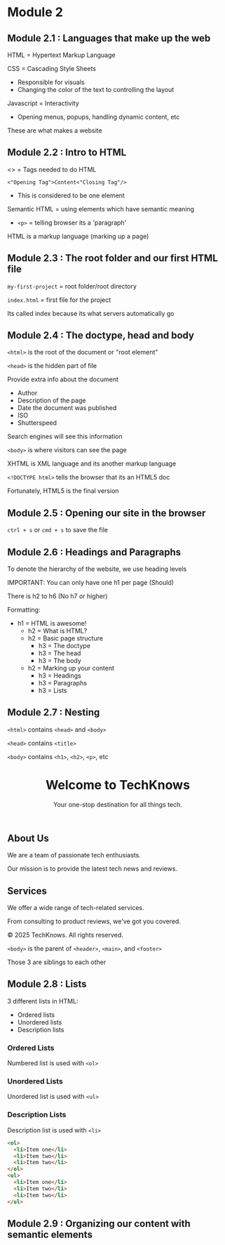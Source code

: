 # Module 2

## Module 2.1 : Languages that make up the web

HTML = Hypertext Markup Language

CSS = Cascading Style Sheets

- Responsible for visuals
- Changing the color of the text to controlling the layout

Javascript = Interactivity

- Opening menus, popups, handling dynamic content, etc

These are what makes a website

## Module 2.2 : Intro to HTML

<> = Tags needed to do HTML

`<"Opening Tag">Content<"Closing Tag"/>`

- This is considered to be one element

Semantic HTML = using elements which have semantic meaning

- `<p>` = telling browser its a 'paragraph'

HTML is a markup language (marking up a page)

## Module 2.3 : The root folder and our first HTML file

`my-first-project` = root folder/root directory

`index.html` = first file for the project

Its called index because its what servers automatically go

## Module 2.4 : The doctype, head and body

`<html>` is the root of the document or "root element"

`<head>` is the hidden part of file

Provide extra info about the document

- Author
- Description of the page
- Date the document was published
- ISO
- Shutterspeed

Search engines will see this information

`<body>` is where visitors can see the page

XHTML is XML language and its another markup language

`<!DOCTYPE html>` tells the browser that its an HTML5 doc

Fortunately, HTML5 is the final version

## Module 2.5 : Opening our site in the browser

`ctrl + s` or `cmd + s` to save the file

## Module 2.6 : Headings and Paragraphs

To denote the hierarchy of the website, we use heading levels

IMPORTANT: You can only have one h1 per page (Should)

There is h2 to h6 (No h7 or higher)

Formatting:

- h1 = HTML is awesome!
  - h2 = What is HTML?
  - h2 = Basic page structure
    - h3 = The doctype
    - h3 = The head
    - h3 = The body
  - h2 = Marking up your content
    - h3 = Headings
    - h3 = Paragraphs
    - h3 = Lists

## Module 2.7 : Nesting

`<html>` contains `<head>` and `<body>`

`<head>` contains `<title>`

`<body>` contains `<h1>`, `<h2>`, `<p>`, etc

<body>
  <header>
    <h1>Welcome to TechKnows</h1>
    <p>Your one-stop destination for all things tech.</p>
  </header>
  <main>
    <section>
      <h2>About Us</h2>
      <p>We are a team of passionate tech enthusiasts.</p>
      <p>Our mission is to provide the latest tech news and reviews.</p>
    </section>
    <section>
      <h2>Services</h2>
      <p>We offer a wide range of tech-related services.</p>
      <p>From consulting to product reviews, we've got you covered.</p>
    </section>
  </main>
  <footer>
    <p>© 2025 TechKnows. All rights reserved.</p>
  </footer>
<body>

`<body>` is the parent of `<header>`, `<main>`, and `<footer>`

Those 3 are siblings to each other

## Module 2.8 : Lists

3 different lists in HTML:

- Ordered lists
- Unordered lists
- Description lists

### Ordered Lists

Numbered list is used with `<ol>`

### Unordered Lists

Unordered list is used with `<ul>`

### Description Lists

Description list is used with `<li>`

```html
<ol>
  <li>Item one</li>
  <li>Item two</li>
  <li>Item two</li>
</ol>
<ul>
  <li>Item one</li>
  <li>Item two</li>
  <li>Item two</li>
</ul>
```

## Module 2.9 : Organizing our content with semantic elements

